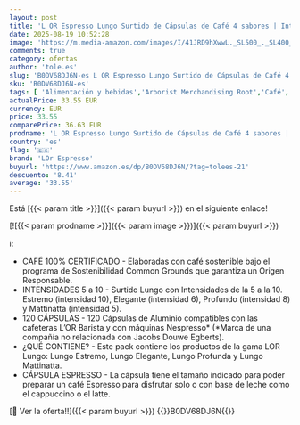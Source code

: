 ```yaml
---
layout: post
title: 'L OR Espresso Lungo Surtido de Cápsulas de Café 4 sabores | Intensidades 5 a 10 | 120 Cápsulas Compatibles Nespresso  R *'
date: 2025-08-19 10:52:28
image: 'https://m.media-amazon.com/images/I/41JRD9hXwwL._SL500_._SL400_.jpg'
comments: true
category: ofertas
author: 'tole.es'
slug: 'B0DV68DJ6N-es L OR Espresso Lungo Surtido de Cápsulas de Café 4 sabores...'
sku: 'B0DV68DJ6N-es'
tags: [ 'Alimentación y bebidas','Arborist Merchandising Root','Café','Café, té y bebidas','Novedades en Alimentación y bebidas','Self Service','Special Features Stores','dd53b5bc-bcd1-4c9b-ab43-793ed912ccdd_0','dd53b5bc-bcd1-4c9b-ab43-793ed912ccdd_2401','dd53b5bc-bcd1-4c9b-ab43-793ed912ccdd_901','lor espresso','nespresso','🇪🇸', ]
actualPrice: 33.55 EUR
currency: EUR
price: 33.55
comparePrice: 36.63 EUR
prodname: 'L OR Espresso Lungo Surtido de Cápsulas de Café 4 sabores | Intensidades 5 a 10 | 120 Cápsulas Compatibles Nespresso  R *'
country: 'es'
flag: '🇪🇸'
brand: 'LOr Espresso'
buyurl: 'https://www.amazon.es/dp/B0DV68DJ6N/?tag=tolees-21'
descuento: '8.41'
average: '33.55'
---
```


Está [{{< param title >}}]({{< param buyurl >}}) en el siguiente enlace!

[![{{< param prodname >}}]({{< param image >}})]({{< param buyurl >}})

ℹ️:

- CAFÉ 100% CERTIFICADO - Elaboradas con café sostenible bajo el programa de Sostenibilidad Common Grounds que garantiza un Origen Responsable.
- INTENSIDADES 5 a 10 - Surtido Lungo con Intensidades de la 5 a la 10. Estremo (intensidad 10), Elegante (intensidad 6), Profundo (intensidad 8) y Mattinatta (intensidad 5).
- 120 CÁPSULAS - 120 Cápsulas de Aluminio compatibles con las cafeteras L’OR Barista y con máquinas Nespresso* (*Marca de una compañía no relacionada con Jacobs Douwe Egberts).
- ¿QUÉ CONTIENE? - Este pack contiene los productos de la gama LOR Lungo: Lungo Estremo, Lungo Elegante, Lungo Profunda y Lungo Mattinatta.
- CÁPSULA ESPRESSO - La cápsula tiene el tamaño indicado para poder preparar un café Espresso para disfrutar solo o con base de leche como el cappuccino o el latte.

[🛒 Ver la oferta!!]({{< param buyurl >}})
{{<world>}}B0DV68DJ6N{{</world>}}
